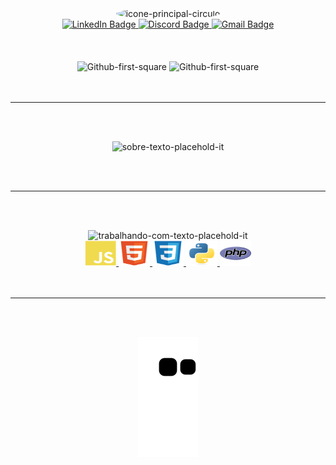 <div class="header" align="center">
    <img src="https://media.giphy.com/media/cRNEpWTGQqhaV1s886/giphy.gif" alt="icone-principal-circulo" width="200px" style="border-radius: 50%;">
    <div id="badges">
        <a href="https://www.linkedin.com/in/lucas-silveira-wolschick/">
          <img src="https://img.shields.io/badge/LinkedIn-blue?style=for-the-badge&logo=linkedin&logoColor=white" alt="LinkedIn Badge"/>
        </a>
        <a href="##Discord#">
          <img src="https://img.shields.io/badge/Discord-blue?style=for-the-badge&logo=discord&logoColor=white" alt="Discord Badge"/>
        </a>
        <a href="##Gmail#">
          <img src="https://img.shields.io/badge/Email-red?style=for-the-badge&logo=gmail&logoColor=white" alt="Gmail Badge"/>
        </a>
    </div>
    <img src="https://komarev.com/ghpvc/?username=Lucas-Wolschick&style=flat-square&color=blue" alt=""/> 
</div>
<br><br>
<div class="github-stats" align="center">
    <img height="180em" src="https://github-readme-stats.vercel.app/api?username=Lucas-Wolschick&show_icons=true&theme=transparent&include_all_commits" alt="Github-first-square">
    <img height="180em" src="https://github-readme-stats.vercel.app/api/top-langs/?username=Lucas-Wolschick&layout=compact&langs_count=16&show_icons=true&theme=transparent" alt="Github-first-square">
</div>
<br><br>

---

<br><br>
<div class="sobre">
    <div class="text" align="center" width="100%">
        <!-- <svg height="30" width="200">
            <text x="20" y="35" fill="red">Sobre mim: </text>
        </svg> -->
        <img src="https://www.coolgenerator.com/Data/Textdesign/202305/250498fb01c4c2527b50f07cf307eca5.png" alt="sobre-texto-placehold-it">
    </div> 
    <p></p>
</div>
<br><br>

---

<br><br>
<div class="linguagens">
    <div class="text" align="center">
        <!-- <svg height="30" width="200">
            <text x="20" y="35" fill="red">Trabalhando com: </text>
        </svg> -->
        <img src="https://www.coolgenerator.com/Data/Textdesign/202305/12d2a9a7ab8e946c1cc79bc58032cbe2.png" alt="trabalhando-com-texto-placehold-it">
    </div> 
    <div class="container" align="center">
        <a href="https://github.com/Lucas-Wolschick?tab=repositories&q=&type=&language=javascript&sort=">
            <img src="https://raw.githubusercontent.com/devicons/devicon/master/icons/javascript/javascript-plain.svg" alt="Gab-js" height="40px" width="50px">
        </a>
        <a href="https://github.com/Lucas-Wolschick?tab=repositories&q=&type=&language=html5&sort=">
            <img src="https://raw.githubusercontent.com/devicons/devicon/master/icons/html5/html5-original.svg" alt="Gab-html" height="40px" width="50px">
        </a>
        <a href="https://github.com/Lucas-Wolschick?tab=repositories&q=&type=&language=css&sort=">
            <img src="https://raw.githubusercontent.com/devicons/devicon/master/icons/css3/css3-original.svg" alt="Gab-css" height="40px" width="50px">
        </a>
        <a href="https://github.com/Lucas-Wolschick?tab=repositories&q=&type=&language=python&sort=">
            <img src="https://raw.githubusercontent.com/devicons/devicon/master/icons/python/python-original.svg" alt="Gab-python" height="40px" width="50px">
        </a>
        <a href="https://github.com/Lucas-Wolschick?tab=repositories&q=&type=&language=php&sort=">
            <img src="https://raw.githubusercontent.com/devicons/devicon/master/icons/php/php-original.svg" alt="Gab-php-learning" height="40px" width="50px">
        </a>
    </div>
</div>
<br><br>

---

<br><br>
<div id="snk" align="center">

![Snake animation](https://github.com/Lucas-Wolschick/Lucas-Wolschick/blob/output/github-contribution-grid-snake.svg)

</div>
